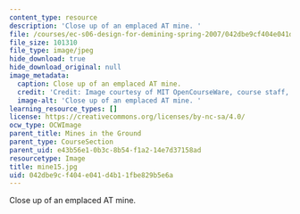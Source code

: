 ```yaml
---
content_type: resource
description: 'Close up of an emplaced AT mine. '
file: /courses/ec-s06-design-for-demining-spring-2007/042dbe9cf404e041d4b11fbe829b5e6a_mine15.jpg
file_size: 101310
file_type: image/jpeg
hide_download: true
hide_download_original: null
image_metadata:
  caption: Close up of an emplaced AT mine.
  credit: 'Credit: Image courtesy of MIT OpenCourseWare, course staff, and students.'
  image-alt: 'Close up of an emplaced AT mine. '
learning_resource_types: []
license: https://creativecommons.org/licenses/by-nc-sa/4.0/
ocw_type: OCWImage
parent_title: Mines in the Ground
parent_type: CourseSection
parent_uid: e43b56e1-0b3c-8b54-f1a2-14e7d37158ad
resourcetype: Image
title: mine15.jpg
uid: 042dbe9c-f404-e041-d4b1-1fbe829b5e6a
---
```

Close up of an emplaced AT mine. 